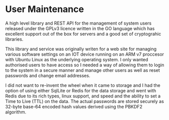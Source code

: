 # User Maintenance

A high level library and REST API for the management of system users released under the GPLv3 licence written in the GO language which 
has excellent support out of the box for servers and a good set of cryptograhic libraries.

This library and service was originally writen for a web site for managing various software settings on an IOT device running on an ARM v7 proccesor with Ubuntu Linux as the underlying operating system. I only wanted authorised users to have access so I needed a way of allowing them to login to the system in a secure manner and manage other users as well as reset passwords and change email addresses.

I did not want to re-invent the wheel when it came to storage and I had the option of using either SqlLite or Redis for the data storage 
and went with Redis due to its rich types, linux support, and speed and the  ability to set a Time to Live (TTL) on the data. The actual passwords are stored securely as 32-byte base-64 encoded hash values derived using the PBKDF2 algorithm.
